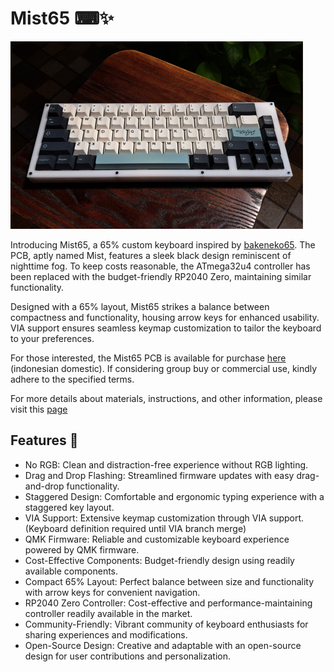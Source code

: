 
# Mist65 ⌨✨

<img src='https://github.com/naaeell/mist65/blob/main/mist65/pictures/keyboard.png'>


Introducing Mist65, a 65% custom keyboard inspired by [bakeneko65](https://github.com/kkatano/bakeneko-65). The PCB, aptly named Mist, features a sleek black design reminiscent of nighttime fog. To keep costs reasonable, the ATmega32u4 controller has been replaced with the budget-friendly RP2040 Zero, maintaining similar functionality.

Designed with a 65% layout, Mist65 strikes a balance between compactness and functionality, housing arrow keys for enhanced usability. VIA support ensures seamless keymap customization to tailor the keyboard to your preferences.

For those interested, the Mist65 PCB is available for purchase [here](https://www.tokopedia.com/applemontea) (indonesian domestic). If considering group buy or commercial use, kindly adhere to the specified terms.


For more details about materials, instructions, and other information, please visit this [page](https://github.com/naaeell/Mist65/blob/main/mist65/README.md)

## Features 🔮

- No RGB: Clean and distraction-free experience without RGB lighting.
- Drag and Drop Flashing: Streamlined firmware updates with easy drag-and-drop functionality.
- Staggered Design: Comfortable and ergonomic typing experience with a staggered key layout.
- VIA Support: Extensive keymap customization through VIA support. (Keyboard definition required until VIA branch merge)
- QMK Firmware: Reliable and customizable keyboard experience powered by QMK firmware.
- Cost-Effective Components: Budget-friendly design using readily available components.
- Compact 65% Layout: Perfect balance between size and functionality with arrow keys for convenient navigation.
- RP2040 Zero Controller: Cost-effective and performance-maintaining controller readily available in the market.
- Community-Friendly: Vibrant community of keyboard enthusiasts for sharing experiences and modifications.
- Open-Source Design: Creative and adaptable with an open-source design for user contributions and personalization.
